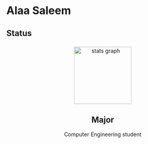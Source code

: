# Alaa Saleem

## Status

###

<div align="center">
  <img src="https://github-readme-stats.vercel.app/api?username=alaasaleem&hide_title=false&hide_rank=false&show_icons=true&include_all_commits=true&count_private=true&disable_animations=false&theme=cobalt&locale=en&hide_border=false&order=1" height="150" alt="stats graph"  />

###

## Major

Computer Engineering student
